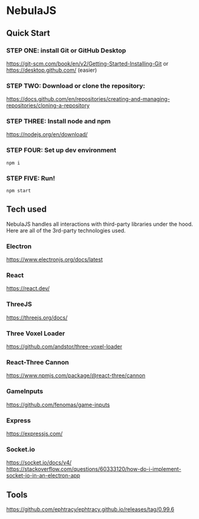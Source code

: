 # NebulaJS

## Quick Start
### STEP ONE: install Git or GitHub Desktop
https://git-scm.com/book/en/v2/Getting-Started-Installing-Git
or
https://desktop.github.com/ (easier)

### STEP TWO: Download or clone the repository:
https://docs.github.com/en/repositories/creating-and-managing-repositories/cloning-a-repository

### STEP THREE: Install node and npm
https://nodejs.org/en/download/

### STEP FOUR: Set up dev environment
```console
npm i
```

### STEP FIVE: Run!
```console
npm start
```

## Tech used
NebulaJS handles all interactions with third-party libraries under the hood. Here are all of the 3rd-party technologies used.

### Electron
https://www.electronjs.org/docs/latest

### React
https://react.dev/

### ThreeJS
https://threejs.org/docs/

### Three Voxel Loader
https://github.com/andstor/three-voxel-loader

### React-Three Cannon
https://www.npmjs.com/package/@react-three/cannon

### GameInputs
https://github.com/fenomas/game-inputs

### Express
https://expressjs.com/

### Socket.io
https://socket.io/docs/v4/
https://stackoverflow.com/questions/60333120/how-do-i-implement-socket-io-in-an-electron-app


## Tools

https://github.com/ephtracy/ephtracy.github.io/releases/tag/0.99.6
